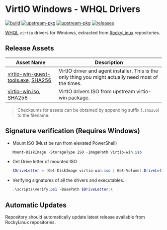 # VirtIO Windows - WHQL Drivers

[![build](https://github.com/tprasadtp/virtio-whql/actions/workflows/build.yml/badge.svg)](https://github.com/tprasadtp/virtio-whql/actions/workflows/build.yml)
[![upstream-pkg](https://img.shields.io/badge/upstream-virtio--win-10B981?logo=rockylinux)](https://git.rockylinux.org/staging/rpms/virtio-win)
[![upstream-pkg](https://img.shields.io/badge/changelog-virtio--win-10B981?logo=rockylinux)](https://git.rockylinux.org/staging/rpms/virtio-win/-/blob/r8/SPECS/virtio-win.spec#L280)
[![releases](https://img.shields.io/github/v/tag/tprasadtp/virtio-whql?label=release&sort=semver&logo=semver&color=7f50a6&labelColor=3a3a3a)](https://github.com/tprasadtp/virtio-whql/releases/latest)

[WHQL][] `virtio` drivers for Windows, extracted from [RockyLinux][] repositories.

## Release Assets

| Asset Name | Description
| --- | ---
| [virtio-win-guest-tools.exe][installer], [SHA256][installer-hash] | VirtIO driver and agent installer. This is the only thing you might actually need most of the times.
| [virtio-win.iso][virtio-win-iso], [SHA256][virtio-win-iso-hash] | VirtIO drivers ISO from upstream virtio-win package.

> Checksums for assets can be obtained by appending suffix (`.sha256`) to the filename.

## Signature verification (Requires Windows)

- Mount ISO (Must be run from elevated PowerShell)
    ```powershell
    Mount-DiskImage -StorageType ISO -ImagePath virtio-win.iso
    ```
- Get Drive letter of mounted ISO
    ```powershell
    $DriveLetter = (Get-DiskImage virtio-win.iso | Get-Volume).DriveLetter
    ```
- Verifying signatures of all the drivers and executables.
    ```powershell
    .\scripts\verify.ps1 -BasePath $DriveLetter:\
    ```

## Automatic Updates

Repository should automatically update latest release available from RockyLinux repositories.

[WHQL]: https://docs.microsoft.com/en-us/windows-hardware/drivers/install/whql-release-signature
[RockyLinux]: https://rockylinux.org

[installer]: https://github.com/tprasadtp/virtio-whql/releases/latest/download/virtio-win-guest-tools.exe
[installer-hash]: https://github.com/tprasadtp/virtio-whql/releases/latest/download/virtio-win-guest-tools.exe

[virtio-win-iso]: https://github.com/tprasadtp/virtio-whql/releases/latest/download/virtio-win.iso
[virtio-win-iso-hash]: https://github.com/tprasadtp/virtio-whql/releases/latest/download/virtio-win.iso.sha256

